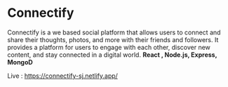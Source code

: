 # Connectify

Connectify is a we based social platform  that allows users to connect and share their thoughts, photos, and more with their friends and followers. It provides a platform for users to engage with each other, discover new content, and stay connected in a digital world.
**React ,  Node.js, Express, MongoD**

Live : https://connectify-sj.netlify.app/
